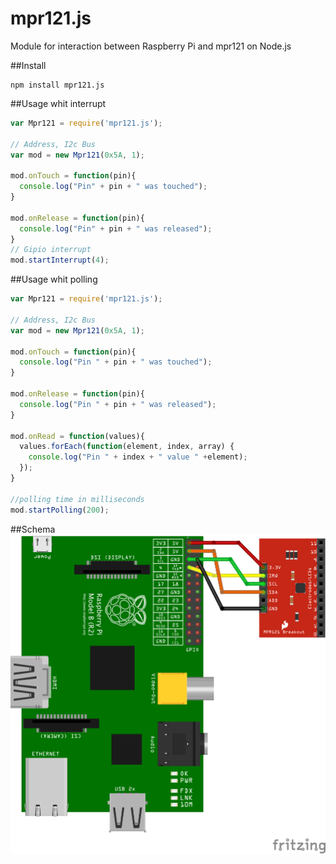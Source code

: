 # mpr121.js
Module for interaction between Raspberry Pi and mpr121 on Node.js

##Install
```
npm install mpr121.js
```

##Usage whit interrupt
```javascript
var Mpr121 = require('mpr121.js');

// Address, I2c Bus
var mod = new Mpr121(0x5A, 1);

mod.onTouch = function(pin){
  console.log("Pin" + pin + " was touched");
}

mod.onRelease = function(pin){
  console.log("Pin" + pin + " was released");
}
// Gipio interrupt
mod.startInterrupt(4);
```

##Usage whit polling
```javascript
var Mpr121 = require('mpr121.js');

// Address, I2c Bus
var mod = new Mpr121(0x5A, 1);

mod.onTouch = function(pin){
  console.log("Pin " + pin + " was touched");
}

mod.onRelease = function(pin){
  console.log("Pin " + pin + " was released");
}

mod.onRead = function(values){
  values.forEach(function(element, index, array) {
    console.log("Pin " + index + " value " +element);
  });
}

//polling time in milliseconds
mod.startPolling(200);
```

##Schema
![Schema](readme/mpr121_bb.png)

